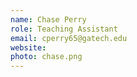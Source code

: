 ```yaml
---
name: Chase Perry
role: Teaching Assistant
email: cperry65@gatech.edu
website: 
photo: chase.png
---
```

